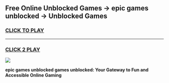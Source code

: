
## Free Online Unblocked Games → epic games unblocked → Unblocked Games
<h3>
<a href="https://premium.freeplayer.one?title=epic_games_unblocked&ref=21F">CLICK TO PLAY</a></h3>
<hr>

<h3>
<a href="https://premium.freeplayer.one?title=epic_games_unblocked&ref=21F">CLICK 2 PLAY</a>
  
</h3>

<a href="https://premium.freeplayer.one?title=epic_games_unblocked&ref=21F/"><img src="https://clearcache.store/games.png"></a>


**epic games unblocked games unblocked: Your Gateway to Fun and Accessible Online Gaming**
